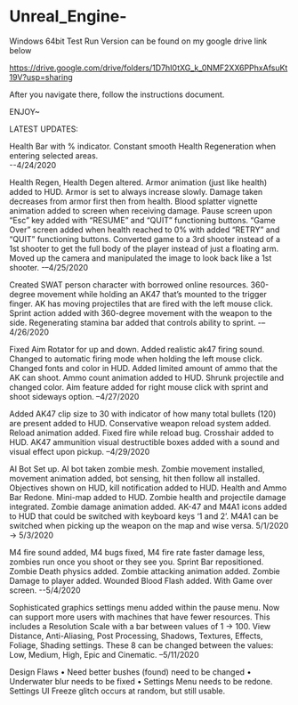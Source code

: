 # Unreal_Engine-

Windows 64bit Test Run Version can be found on my google drive link below

https://drive.google.com/drive/folders/1D7hI0tXG_k_0NMF2XX6PPhxAfsuKt19V?usp=sharing

After you navigate there, follow the instructions document.

ENJOY~ 

LATEST UPDATES:

Health Bar with % indicator. Constant smooth Health Regeneration when entering selected areas.  
--4/24/2020

Health Regen, Health Degen altered. Armor animation (just like health) added to HUD. Armor is 
set to always increase slowly. Damage taken decreases from armor first then from health. Blood 
splatter vignette animation added to screen when receiving damage. Pause screen upon “Esc” key 
added with “RESUME” and “QUIT” functioning buttons. “Game Over” screen added when health reached 
to 0% with added “RETRY” and “QUIT” functioning buttons. Converted game to a 3rd shooter instead 
of a 1st shooter to get the full body of the player instead of just a floating arm. Moved up the 
camera and manipulated the image to look back like a 1st shooter.    -–4/25/2020 

Created SWAT person character with borrowed online resources. 360-degree movement while holding an 
AK47 that’s mounted to the trigger finger. AK has moving projectiles that are fired with the left 
mouse click. Sprint action added with 360-degree movement with the weapon to the side. Regenerating 
stamina bar added that controls ability to sprint.  -–4/26/2020

Fixed Aim Rotator for up and down. Added realistic ak47 firing sound. Changed to automatic firing mode
when holding the left mouse click. Changed fonts and color in HUD. Added limited amount of ammo that the 
AK can shoot. Ammo count animation added to HUD. Shrunk projectile and changed color. Aim feature added 
for right mouse click with sprint and shoot sideways option.  –4/27/2020

Added AK47 clip size to 30 with indicator of how many total bullets (120) are present added to HUD. 
Conservative weapon reload system added. Reload animation added. Fixed fire while reload bug. 
Crosshair added to HUD. AK47 ammunition visual destructible boxes added with a sound and visual 
effect upon pickup. –4/29/2020

AI Bot Set up. AI bot taken zombie mesh. Zombie movement installed, movement animation added, 
bot sensing, hit then follow all installed. Objectives shown on HUD, kill notification added 
to HUD. Health and Ammo Bar Redone. Mini-map added to HUD. Zombie health and projectile damage 
integrated. Zombie damage animation added. AK-47 and M4A1 icons added to HUD that could be 
switched with keyboard keys ‘1 and 2’. M4A1 can be switched when picking up the weapon on 
the map and wise versa.   5/1/2020 -> 5/3/2020

M4 fire sound added, M4 bugs fixed, M4 fire rate faster damage less, zombies run once you 
shoot or they see you. Sprint Bar repositioned. Zombie Death physics added. Zombie attacking 
animation added. Zombie Damage to player added. Wounded Blood Flash added. With Game 
over screen.  --5/4/2020

Sophisticated graphics settings menu added within the pause menu. Now can support more users 
with machines that have fewer resources. This includes a Resolution Scale with a bar between 
values of 1 -> 100. View Distance, Anti-Aliasing, Post Processing, Shadows, Textures, Effects, 
Foliage, Shading settings. These 8 can be changed between the values: Low, Medium, High, Epic 
and Cinematic. –5/11/2020  



Design Flaws
•	Need better bushes (found) need to be changed
•	Underwater blur needs to be fixed
•	Settings Menu needs to be redone. Settings UI Freeze glitch occurs at random, but still usable.


